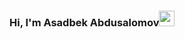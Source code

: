 <h3>Hi, I'm Asadbek Abdusalomov<img src="https://media4.giphy.com/media/w1OBpBd7kJqHrJnJ13/giphy.gif?cid=ecf05e47jmje9pjg06m8caxzg5t33r198cjr1wuny1nsbmvb&rid=giphy.gif&ct=s" width="25px"><h3>

